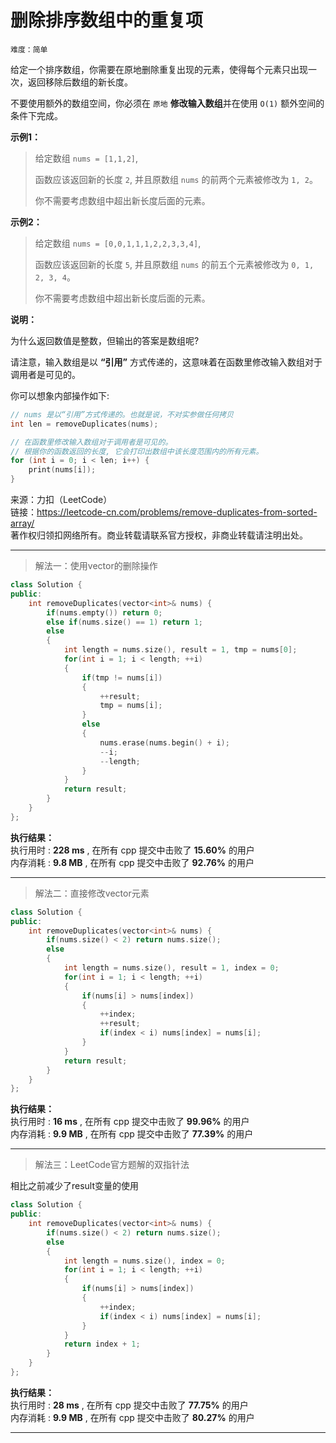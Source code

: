 # 删除排序数组中的重复项 #  
`难度：简单` 
 
给定一个排序数组，你需要在原地删除重复出现的元素，使得每个元素只出现一次，返回移除后数组的新长度。

不要使用额外的数组空间，你必须在 `原地` **修改输入数组**并在使用 `O(1)` 额外空间的条件下完成。

**示例1：**   
>给定数组 `nums = [1,1,2]`,   
>  
>函数应该返回新的长度 `2`, 并且原数组 `nums` 的前两个元素被修改为 `1, 2`。   
>  
>你不需要考虑数组中超出新长度后面的元素。  

**示例2：**   
>给定数组 `nums = [0,0,1,1,1,2,2,3,3,4]`,   
>  
>函数应该返回新的长度 `5`, 并且原数组 `nums` 的前五个元素被修改为 `0, 1, 2, 3, 4`。   
>  
>你不需要考虑数组中超出新长度后面的元素。  

**说明：**   

为什么返回数值是整数，但输出的答案是数组呢?

请注意，输入数组是以 **“引用”** 方式传递的，这意味着在函数里修改输入数组对于调用者是可见的。

你可以想象内部操作如下:
```C++
// nums 是以“引用”方式传递的。也就是说，不对实参做任何拷贝
int len = removeDuplicates(nums);

// 在函数里修改输入数组对于调用者是可见的。
// 根据你的函数返回的长度, 它会打印出数组中该长度范围内的所有元素。
for (int i = 0; i < len; i++) {
    print(nums[i]);
}
```  

来源：力扣（LeetCode）  
链接：https://leetcode-cn.com/problems/remove-duplicates-from-sorted-array/  
著作权归领扣网络所有。商业转载请联系官方授权，非商业转载请注明出处。  

---  

>解法一：使用vector的删除操作  

```C++
class Solution {
public:
    int removeDuplicates(vector<int>& nums) {
        if(nums.empty()) return 0;
        else if(nums.size() == 1) return 1;
        else
        {
            int length = nums.size(), result = 1, tmp = nums[0];
            for(int i = 1; i < length; ++i)
            {
                if(tmp != nums[i])
                {
                    ++result;
                    tmp = nums[i];
                }
                else
                {
                    nums.erase(nums.begin() + i);
                    --i;
                    --length;
                }
            }
            return result;
        }
    }
};
```  

**执行结果：**  
执行用时 : **228 ms** , 在所有 cpp 提交中击败了 **15.60%** 的用户  
内存消耗 : **9.8 MB** , 在所有 cpp 提交中击败了 **92.76%** 的用户  

---  
>解法二：直接修改vector元素  

```C++
class Solution {
public:
    int removeDuplicates(vector<int>& nums) {
        if(nums.size() < 2) return nums.size();
        else
        {
            int length = nums.size(), result = 1, index = 0;
            for(int i = 1; i < length; ++i)
            {
                if(nums[i] > nums[index])
                {
                    ++index;
                    ++result;
                    if(index < i) nums[index] = nums[i];
                }
            }
            return result;
        }
    }
};
```  

**执行结果：**  
执行用时 : **16 ms** , 在所有 cpp 提交中击败了 **99.96%** 的用户  
内存消耗 : **9.9 MB** , 在所有 cpp 提交中击败了 **77.39%** 的用户  

---  
>解法三：LeetCode官方题解的双指针法  

相比之前减少了result变量的使用
```C++
class Solution {
public:
    int removeDuplicates(vector<int>& nums) {
        if(nums.size() < 2) return nums.size();
        else
        {
            int length = nums.size(), index = 0;
            for(int i = 1; i < length; ++i)
            {
                if(nums[i] > nums[index])
                {
                    ++index;
                    if(index < i) nums[index] = nums[i];
                }
            }
            return index + 1;
        }
    }
};
``` 

**执行结果：**  
执行用时 : **28 ms** , 在所有 cpp 提交中击败了 **77.75%** 的用户  
内存消耗 : **9.9 MB** , 在所有 cpp 提交中击败了 **80.27%** 的用户  

---   
